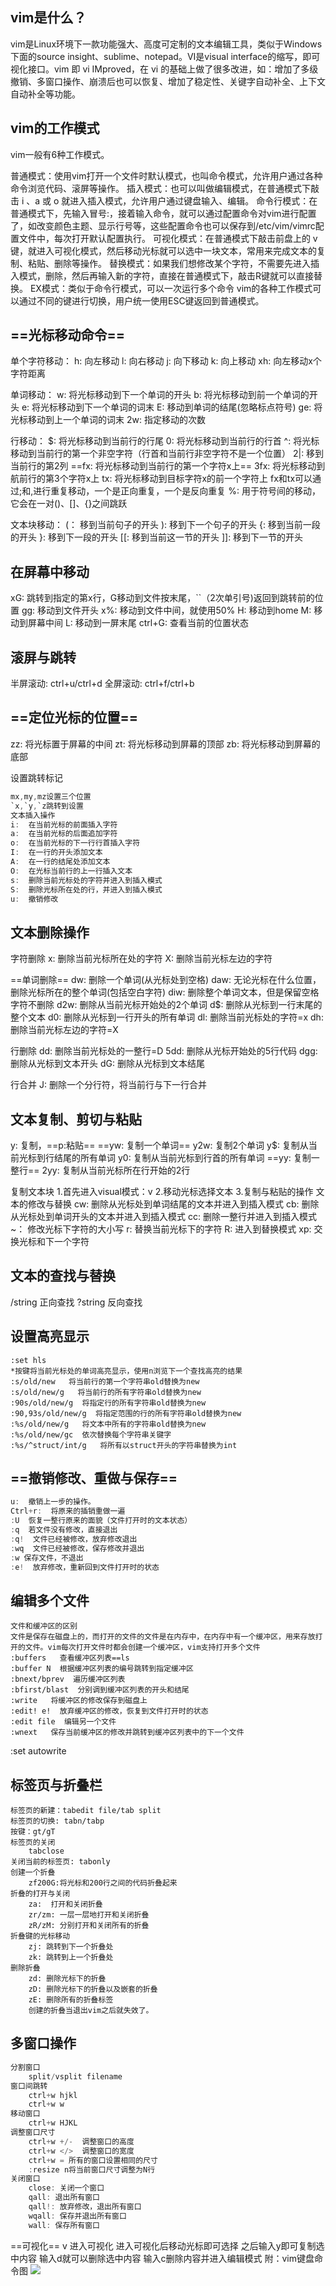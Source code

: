 ## vim是什么？
vim是Linux环境下一款功能强大、高度可定制的文本编辑工具，类似于Windows下面的source insight、sublime、notepad。VI是visual interface的缩写，即可视化接口。vim 即 vi IMproved，在 vi 的基础上做了很多改进，如：增加了多级撤销、多窗口操作、崩溃后也可以恢复、增加了稳定性、关键字自动补全、上下文自动补全等功能。



## vim的工作模式

vim一般有6种工作模式。

普通模式：使用vim打开一个文件时默认模式，也叫命令模式，允许用户通过各种命令浏览代码、滚屏等操作。
插入模式：也可以叫做编辑模式，在普通模式下敲击 i 、a 或 o 就进入插入模式，允许用户通过键盘输入、编辑。
命令行模式：在普通模式下，先输入冒号:，接着输入命令，就可以通过配置命令对vim进行配置了，如改变颜色主题、显示行号等，这些配置命令也可以保存到/etc/vim/vimrc配置文件中，每次打开默认配置执行。
可视化模式：在普通模式下敲击前盘上的 v 键，就进入可视化模式，然后移动光标就可以选中一块文本，常用来完成文本的复制、粘贴、删除等操作。
替换模式：如果我们想修改某个字符，不需要先进入插入模式，删除，然后再输入新的字符，直接在普通模式下，敲击R键就可以直接替换。
EX模式：类似于命令行模式，可以一次运行多个命令
vim的各种工作模式可以通过不同的键进行切换，用户统一使用ESC键返回到普通模式。



## ==光标移动命令==
单个字符移动：
h:  向左移动
l:  向右移动
j:  向下移动
k:  向上移动
xh:  向左移动x个字符距离

单词移动：
w:  将光标移动到下一个单词的开头
b:  将光标移动到前一个单词的开头
e:  将光标移动到下一个单词的词末
E:  移动到单词的结尾(忽略标点符号)
ge:  将光标移动到上一个单词的词末
2w:  指定移动的次数

行移动：
$:  将光标移动到当前行的行尾
0:  将光标移动到当前行的行首
^:  将光标移动到当前行的第一个非空字符（行首和当前行非空字符不是一个位置）
2|:  移到当前行的第2列
==fx:  将光标移动到当前行的第一个字符x上==
3fx: 将光标移动到航前行的第3个字符x上
tx:   将光标移动到目标字符x的前一个字符上
fx和tx可以通过;和,进行重复移动，一个是正向重复，一个是反向重复
%:  用于符号间的移动，它会在一对()、[]、{}之间跳跃

文本块移动：
(：  移到当前句子的开头
):  移到下一个句子的开头
{:  移到当前一段的开头
}:  移到下一段的开头
[[:  移到当前这一节的开头
]]:  移到下一节的开头

## 在屏幕中移动
xG:  跳转到指定的第x行，G移动到文件按末尾，``（2次单引号)返回到跳转前的位置
gg:  移动到文件开头
x%:  移动到文件中间，就使用50%
H:  移动到home
M:  移动到屏幕中间
L:  移动到一屏末尾
ctrl+G:  查看当前的位置状态


## 滚屏与跳转
半屏滚动:  ctrl+u/ctrl+d
全屏滚动:  ctrl+f/ctrl+b

## ==定位光标的位置==
zz:  将光标置于屏幕的中间
zt:  将光标移动到屏幕的顶部
zb:  将光标移动到屏幕的底部

设置跳转标记
```c
mx,my,mz设置三个位置
`x,`y,`z跳转到设置
文本插入操作
i:  在当前光标的前面插入字符
a:  在当前光标的后面追加字符
o:  在当前光标的下一行行首插入字符
I:  在一行的开头添加文本
A:  在一行的结尾处添加文本
O:  在光标当前行的上一行插入文本
s:  删除当前光标处的字符并进入到插入模式
S:  删除光标所在处的行，并进入到插入模式
u:  撤销修改
```

## 文本删除操作

字符删除
x:  删除当前光标所在处的字符
X:  删除当前光标左边的字符

==单词删除==
dw:  删除一个单词(从光标处到空格)
daw:  无论光标在什么位置，删除光标所在的整个单词(包括空白字符)
diw:  删除整个单词文本，但是保留空格字符不删除
d2w:  删除从当前光标开始处的2个单词
d$:  删除从光标到一行末尾的整个文本
d0:  删除从光标到一行开头的所有单词
dl:  删除当前光标处的字符=x
dh:  删除当前光标左边的字符=X

行删除
dd:  删除当前光标处的一整行=D
5dd:  删除从光标开始处的5行代码
dgg:  删除从光标到文本开头
dG:  删除从光标到文本结尾

行合并
J:  删除一个分行符，将当前行与下一行合并


## 文本复制、剪切与粘贴

y:  复制，==p:粘贴==
==yw:  复制一个单词==
y2w:  复制2个单词
y$:  复制从当前光标到行结尾的所有单词
y0:  复制从当前光标到行首的所有单词
==yy:  复制一整行==
2yy:  复制从当前光标所在行开始的2行

复制文本块
    1.首先进入visual模式：v
    2.移动光标选择文本
    3.复制与粘贴的操作
文本的修改与替换
cw:  删除从光标处到单词结尾的文本并进入到插入模式
cb:  删除从光标处到单词开头的文本并进入到插入模式
cc:  删除一整行并进入到插入模式
~： 修改光标下字符的大小写
r:  替换当前光标下的字符
R:  进入到替换模式
xp:  交换光标和下一个字符


## 文本的查找与替换
/string   正向查找
?string   反向查找

## 设置高亮显示
```
:set hls
*按键将当前光标处的单词高亮显示，使用n浏览下一个查找高亮的结果
:s/old/new   将当前行的第一个字符串old替换为new
:s/old/new/g   将当前行的所有字符串old替换为new
:90s/old/new/g  将指定行的所有字符串old替换为new
:90,93s/old/new/g  将指定范围的行的所有字符串old替换为new
:%s/old/new/g   将文本中所有的字符串old替换为new
:%s/old/new/gc  依次替换每个字符串关键字
:%s/^struct/int/g   将所有以struct开头的字符串替换为int
```

## ==撤销修改、重做与保存==
```c
u:  撤销上一步的操作。
Ctrl+r:  将原来的插销重做一遍
:U  恢复一整行原来的面貌（文件打开时的文本状态）
:q  若文件没有修改，直接退出
:q!  文件已经被修改，放弃修改退出
:wq  文件已经被修改，保存修改并退出
:w 保存文件，不退出
:e!  放弃修改，重新回到文件打开时的状态
```
## 编辑多个文件
```
文件和缓冲区的区别
文件是保存在磁盘上的，而打开的文件的文件是在内存中，在内存中有一个缓冲区，用来存放打开的文件。vim每次打开文件时都会创建一个缓冲区，vim支持打开多个文件
:buffers   查看缓冲区列表==ls
:buffer N  根据缓冲区列表的编号跳转到指定缓冲区
:bnext/bprev  遍历缓冲区列表
:bfirst/blast  分别调到缓冲区列表的开头和结尾
:write   将缓冲区的修改保存到磁盘上
:edit! e!  放弃缓冲区的修改，恢复到文件打开时的状态
:edit file  编辑另一个文件
:wnext   保存当前缓冲区的修改并跳转到缓冲区列表中的下一个文件
```
:set autowrite
## 标签页与折叠栏
```
标签页的新建：tabedit file/tab split
标签页的切换: tabn/tabp
按键：gt/gT
标签页的关闭
    tabclose 
关闭当前的标签页: tabonly
创建一个折叠
    zf200G:将光标和200行之间的代码折叠起来
折叠的打开与关闭
    za:  打开和关闭折叠
    zr/zm: 一层一层地打开和关闭折叠
    zR/zM: 分别打开和关闭所有的折叠
折叠键的光标移动
    zj: 跳转到下一个折叠处
    zk: 跳转到上一个折叠处
删除折叠
    zd: 删除光标下的折叠
    zD: 删除光标下的折叠以及嵌套的折叠
    zE: 删除所有的折叠标签
    创建的折叠当退出vim之后就失效了。
```
## 多窗口操作
```c
分割窗口
    split/vsplit filename
窗口间跳转
    ctrl+w hjkl
    ctrl+w w
移动窗口
    ctrl+w HJKL
调整窗口尺寸
    ctrl+w +/-  调整窗口的高度
    ctrl+w </>  调整窗口的宽度
    ctrl+w = 所有的窗口设置相同的尺寸
    :resize n将当前窗口尺寸调整为N行
关闭窗口
    close: 关闭一个窗口
    qall: 退出所有窗口
    qall!: 放弃修改，退出所有窗口
    wqall: 保存并退出所有窗口
    wall: 保存所有窗口
```
==可视化==
v 进入可视化
进入可视化后移动光标即可选择
之后输入y即可复制选中内容
输入d就可以删除选中内容
输入c删除内容并进入编辑模式
附：vim键盘命令图
![](2023-05-07-19-40-48.png)